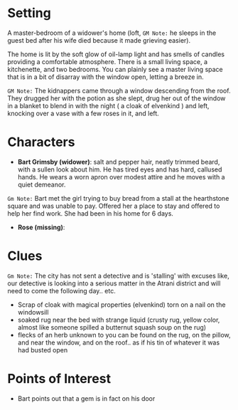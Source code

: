 # Setting

A master-bedroom of a widower's home (loft, `GM Note:` he sleeps in the guest bed after his wife died because it made grieving easier). 

The home is lit by the soft glow of oil-lamp light and has smells of candles providing a comfortable atmosphere. There is a small living space, a kitchenette, and two bedrooms. You can plainly see a master living space that is in a bit of disarray with the window open, letting a breeze in. 

`GM Note:` The kidnappers came through a window descending from the roof. They drugged her with the potion as she slept, drug her out of the window in a blanket to blend in with the night ( a cloak of elvenkind ) and left, knocking over a vase with a few roses in it, and left.

# Characters

- **Bart Grimsby (widower)**: salt and pepper hair, neatly trimmed beard, with a sullen look about him. He has tired eyes and has hard, callused hands. He wears a worn apron over modest attire and he moves with a quiet demeanor.

`Gm Note:` Bart met the girl trying to buy bread from a stall at the hearthstone square and was unable to pay. Offered her a place to stay and offered to help her find work. She had been in his home for 6 days.

- **Rose (missing)**: 

# Clues

`Gm Note:` The city has not sent a detective and is 'stalling' with excuses like, our detective is looking into a serious matter in the Atrani district and will need to come the following day.. etc.

- Scrap of cloak with magical properties (elvenkind) torn on a nail on the windowsill
- soaked rug near the bed with strange liquid (crusty rug, yellow color, almost like someone spilled a butternut squash soup on the rug)
- flecks of an herb unknown to you can be found on the rug, on the pillow, and near the window, and on the roof.. as if his tin of whatever it was had busted open 

# Points of Interest
- Bart points out that a gem is in fact on his door